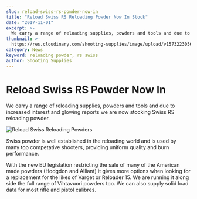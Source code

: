 ```yaml
---
slug: reload-swiss-rs-powder-now-in
title: "Reload Swiss RS Reloading Powder Now In Stock"
date: "2017-11-01"
excerpt: >-
  We carry a range of reloading supplies, powders and tools and due to increased interest and glowing reports we are now stocking Swiss RS reloading powder.
thumbnail: >-
  https://res.cloudinary.com/shooting-supplies/image/upload/v1573223056/logos/reload-swiss-logo.png
category: News
keyword: reloading powder, rs swiss
author: Shooting Supplies
---
```


# **Reload Swiss RS Powder Now In**

We carry a range of reloading supplies, powders and tools and due to increased interest and glowing reports we are now stocking Swiss RS reloading powder.

![Reload Swiss Reloading Powders](https://res.cloudinary.com/shooting-supplies/image/upload/v1573223056/logos/reload-swiss-logo.png)

Swiss powder is well established in the reloading world and is used by many top competative shooters, providing uniform quality and burn performance.

With the new EU legislation restricting the sale of many of the American made powders (Hodgdon and Alliant) it gives more options when looking for a replacement for the likes of Varget or Reloader 15. We are running it along side the full range of Vihtavuori powders too. We can also supply solid load data for most rifle and pistol calibres.
